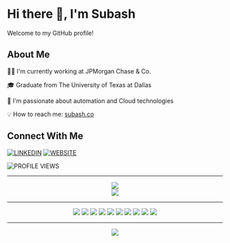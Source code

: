 # Hi there 👋, I'm Subash

Welcome to my GitHub profile!

## About Me
👨‍💻 I'm currently working at JPMorgan Chase & Co.

🎓 Graduate from The University of Texas at Dallas

🚀 I'm passionate about automation and Cloud technologies

💡 How to reach me: [subash.co](https://subash.co)

## Connect With Me
[![LINKEDIN](https://img.shields.io/badge/-LINKEDIN-0077B5?style=for-the-badge&logo=linkedin&logoColor=white)](https://www.linkedin.com/in/subashchandra2023/)
[![WEBSITE](https://img.shields.io/badge/-WEBSITE-000000?style=for-the-badge&logo=About.me&logoColor=white)](https://subash.co)

![PROFILE VIEWS](https://img.shields.io/badge/Profile%20Views-5-brightgreen?style=for-the-badge)

---
<div align="center">
  <img src="https://github-readme-streak-stats.herokuapp.com/?user=subashc2023&theme=github-dark&hide_border=true" />
</div>

<div align="center">
  <img src="https://github-readme-activity-graph.vercel.app/graph?username=subashc2023&custom_title=Subash%20Chandra's%20Contribution%20Graph&theme=github-dark&hide_border=true&area=true&hide_title=true&days=30" />
</div>

---
<p align="center">
<img src="https://img.shields.io/badge/-PYTHON-3776AB?style=for-the-badge&logo=python&logoColor=white" />
<img src="https://img.shields.io/badge/-JAVA-ED8B00?style=for-the-badge&logo=openjdk&logoColor=white" />
<img src="https://img.shields.io/badge/-AWS-232F3E?style=for-the-badge&logo=amazon-aws&logoColor=white" />
<img src="https://img.shields.io/badge/-DOCKER-2496ED?style=for-the-badge&logo=docker&logoColor=white" />
<img src="https://img.shields.io/badge/-LINUX-FCC624?style=for-the-badge&logo=linux&logoColor=black" />
<img src="https://img.shields.io/badge/-KUBERNETES-326CE5?style=for-the-badge&logo=kubernetes&logoColor=white" />
<img src="https://img.shields.io/badge/-APACHE-D22128?style=for-the-badge&logo=Apache&logoColor=white" />
<img src="https://img.shields.io/badge/-REACT-20232A?style=for-the-badge&logo=react&logoColor=61DAFB" />
<img src="https://img.shields.io/badge/-GIT-F05032?style=for-the-badge&logo=git&logoColor=white" />
<img src="https://img.shields.io/badge/-JENKINS-D24939?style=for-the-badge&logo=Jenkins&logoColor=white" />
</p> 

---
<div align="center">
  <img src="https://quotes-github-readme.vercel.app/api?type=horizontal&theme=dark" />
</div>
